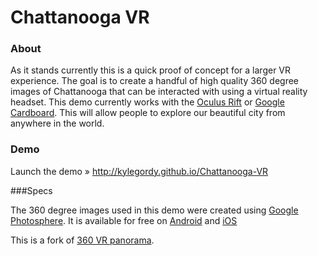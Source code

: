 # Chattanooga VR

### About

As it stands currently this is a quick proof of concept for a larger VR experience. The goal is to create a handful of high quality 360 degree images of Chattanooga that can be interacted with using a virtual reality headset. This demo currently works with the [Oculus Rift](https://www.oculus.com/) or [Google Cardboard](https://www.google.com/get/cardboard/). This will allow people to explore our beautiful city from anywhere in the world.

### Demo
Launch the demo » http://kylegordy.github.io/Chattanooga-VR

###Specs

The 360 degree images used in this demo were created using [Google Photosphere](https://www.google.com/maps/about/contribute/photosphere/). It is available for free on [Android](https://play.google.com/store/apps/details?id=com.google.android.GoogleCamera&hl=en) and [iOS](https://itunes.apple.com/us/app/photo-sphere-camera/id904418768?mt=8)

This is a fork of [360 VR panorama](https://github.com/MozVR/panorama-viewer).

